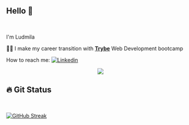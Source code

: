 <div align="left">
<h2>Hello 👋 </h2>
</div><br>

 I'm Ludmila

👩‍💻 I make my career transition with <a href="https://github.com/betrybe"><b>Trybe</b></a> Web Development bootcamp
  
How to reach me: [![Linkedin](https://img.shields.io/badge/-LinkedIn-blue?style=flat&logo=Linkedin&logoColor=white)](https://www.linkedin.com/in/ludmilactimoteo/)

<p align="center">
  <a href="https://skillicons.dev">
    <img src="https://skillicons.dev/icons?i=git,typescript,docker,react,nodejs,mysql,github,bash,vscode,js,html" />
  </a>
</p>

<div align="left">
<h2>🔥 Git Status </h2>
</div> <br>

[![GitHub Streak](https://github-readme-streak-stats.herokuapp.com?user=Ludmilact&theme=flag-india)](https://git.io/streak-stats)
